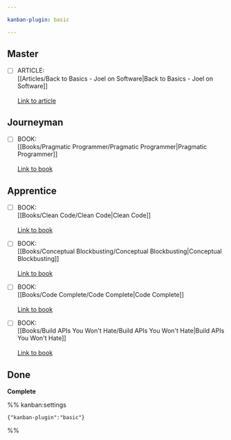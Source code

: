 ```yaml
---

kanban-plugin: basic

---
```


## Master

- [ ] ARTICLE: <br>[[Articles/Back to Basics - Joel on Software|Back to Basics - Joel on Software]]<br><br>[Link to article](https://www.joelonsoftware.com/2001/12/11/back-to-basics/)


## Journeyman

- [ ] BOOK:<br>[[Books/Pragmatic Programmer/Pragmatic Programmer|Pragmatic Programmer]]<br><br>[Link to book](https://www.amazon.com/Pragmatic-Programmer-journey-mastery-Anniversary/dp/0135957052)


## Apprentice

- [ ] BOOK:<br>[[Books/Clean Code/Clean Code|Clean Code]]<br><br>[Link to book](https://www.amazon.com/Clean-Code-Handbook-Software-Craftsmanship/dp/0132350882)
- [ ] BOOK:<br>[[Books/Conceptual Blockbusting/Conceptual Blockbusting|Conceptual Blockbusting]]<br><br>[Link to book](https://www.amazon.com/Conceptual-Blockbusting-Guide-Better-Ideas/dp/1541674049/)
- [ ] BOOK:<br>[[Books/Code Complete/Code Complete|Code Complete]]<br><br>[Link to book](https://www.amazon.com/Code-Complete-Practical-Handbook-Construction/dp/0735619670/)
- [ ] BOOK:<br>[[Books/Build APIs You Won't Hate/Build APIs You Won't Hate|Build APIs You Won't Hate]]<br><br>[Link to book](https://www.amazon.com/Build-APIs-You-Wont-Hate/dp/0692232699/)


## Done

**Complete**




%% kanban:settings
```
{"kanban-plugin":"basic"}
```
%%